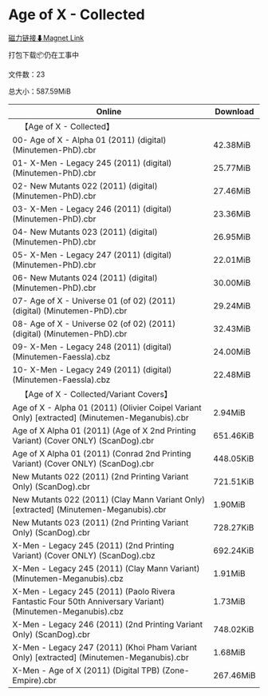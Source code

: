# Age of X - Collected

[磁力链接⬇Magnet Link](magnet:?xt=urn:btih:00fee34c88c1b2b80f36efab537028330408828d&dn=Age%20of%20X%20-%20Collected)

打包下载📦仍在工事中

文件数：23

总大小：587.59MiB

Online | Download
--- | ---
&emsp;【Age of X - Collected】 | 
00- Age of X - Alpha 01 (2011) (digital) (Minutemen-PhD).cbr | 42.38MiB
01- X-Men - Legacy 245 (2011) (digital) (Minutemen-PhD).cbr | 25.77MiB
02- New Mutants 022 (2011) (digital) (Minutemen-PhD).cbr | 27.46MiB
03- X-Men - Legacy 246 (2011) (digital) (Minutemen-PhD).cbr | 23.36MiB
04- New Mutants 023 (2011) (digital) (Minutemen-PhD).cbr | 26.95MiB
05- X-Men - Legacy 247 (2011) (digital) (Minutemen-PhD).cbr | 22.01MiB
06- New Mutants 024 (2011) (digital) (Minutemen-PhD).cbr | 30.00MiB
07- Age of X - Universe 01 (of 02) (2011) (digital) (Minutemen-PhD).cbr | 29.24MiB
08- Age of X - Universe 02 (of 02) (2011) (digital) (Minutemen-PhD).cbr | 32.43MiB
09- X-Men - Legacy 248 (2011) (digital) (Minutemen-Faessla).cbz | 24.00MiB
10- X-Men - Legacy 249 (2011) (digital) (Minutemen-Faessla).cbz | 22.48MiB
&emsp;【Age of X - Collected/Variant Covers】 | 
Age of X - Alpha 01 (2011) (Olivier Coipel Variant Only) \[extracted\] (Minutemen-Meganubis).cbr | 2.94MiB
Age of X Alpha 01 (2011) (Age of X 2nd Printing Variant) (Cover ONLY) (ScanDog).cbr | 651.46KiB
Age of X Alpha 01 (2011) (Conrad 2nd Printing Variant) (Cover ONLY) (ScanDog).cbr | 448.05KiB
New Mutants 022 (2011) (2nd Printing Variant Only) (ScanDog).cbr | 721.51KiB
New Mutants 022 (2011) (Clay Mann Variant Only) \[extracted\] (Minutemen-Meganubis).cbr | 1.90MiB
New Mutants 023 (2011) (2nd Printing Variant Only) (ScanDog).cbr | 728.27KiB
X-Men - Legacy 245 (2011) (2nd Printing Variant) (Cover ONLY) (ScanDog).cbz | 692.24KiB
X-Men - Legacy 245 (2011) (Clay Mann Variant) (Minutemen-Meganubis).cbz | 1.91MiB
X-Men - Legacy 245 (2011) (Paolo Rivera Fantastic Four 50th Anniversary Variant) (Minutemen-Meganubis).cbz | 1.73MiB
X-Men - Legacy 246 (2011) (2nd Printing Variant Only) (ScanDog).cbr | 748.02KiB
X-Men - Legacy 247 (2011) (Khoi Pham Variant Only) \[extracted\] (Minutemen-Meganubis).cbr | 1.68MiB
X-Men - Age of X (2011) (Digital TPB) (Zone-Empire).cbr | 267.46MiB